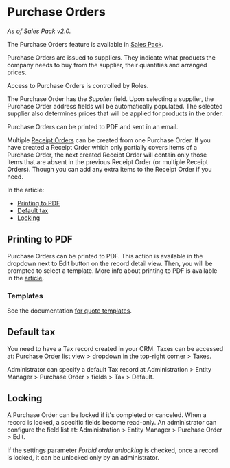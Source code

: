 # Purchase Orders

*As of Sales Pack v2.0.*

The Purchase Orders feature is available in [Sales Pack](https://www.espocrm.com/extensions/sales-pack/).

Purchase Orders are issued to suppliers. They indicate what products the company needs to buy from the supplier, their quantities and arranged prices.

Access to Purchase Orders is controlled by Roles.

The Purchase Order has the *Supplier* field. Upon selecting a supplier, the Purchase Order address fields will be automatically populated. The selected supplier also determines prices that will be applied for products in the order.

Purchase Orders can be printed to PDF and sent in an email.

Multiple [Receipt Orders](receipt-orders.md) can be created from one Purchase Order. If you have created a Receipt Order which only partially covers items of a Purchase Order, the next created Receipt Order will contain only those items that are absent in the previous Receipt Order (or multiple Receipt Orders). Though you can add any extra items to the Receipt Order if you need.

In the article:

* [Printing to PDF](#printing-to-pdf)
* [Default tax](#default-tax)
* [Locking](#locking)

## Printing to PDF

Purchase Orders can be printed to PDF. This action is available in the dropdown next to Edit button on the record detail view. Then, you will be prompted to select a template. More info about printing to PDF is available in the [article](../../user-guide/printing-to-pdf.md).

### Templates

See the documentation [for quote templates](../../user-guide/quotes.md#templates).

## Default tax

You need to have a Tax record created in your CRM. Taxes can be accessed at: Purchase Order list view > dropdown in the top-right corner > Taxes.

Administrator can specify a default Tax record at Administration > Entity Manager > Purchase Order > fields > Tax > Default.

## Locking

A Purchase Order can be locked if it's completed or canceled. When a record is locked, a specific fields become read-only. An administrator can configure the field list at: Administration > Entity Manager > Purchase Order > Edit.

If the settings parameter *Forbid order unlocking* is checked, once a record is locked, it can be unlocked only by an administrator.
